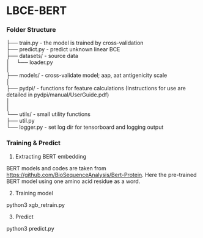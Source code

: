 # LBCE-BERT

<h3>Folder Structure</h3>
├── train.py - the model is trained by cross-validation<br/>
├── predict.py - predict unknown linear BCE<br/>
├── datasets/ - source data<br/>
│&emsp; └── loader.py<br/>
│ <br/>
├── models/ - cross-validate model; aap, aat antigenicity scale<br/> 
│ <br/>
├── pydpi/ - functions for feature calculations (Instructions for use are detailed in pydpi/manual/UserGuide.pdf)<br/>
│ <br/>
│ <br/>
└── utils/ - small utility functions<br/>
    ├── util.py<br/>
    └── logger.py - set log dir for tensorboard and logging output<br/>

<h3>Training & Predict</h3>
    
1. Extracting BERT embedding

BERT models and codes are taken from https://github.com/BioSequenceAnalysis/Bert-Protein.
Here the pre-trained BERT model using one amino acid residue as a word.

2. Training model

python3 xgb_retrain.py 

3. Predict

python3 predict.py
